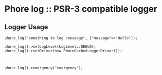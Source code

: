 # Phore log :: PSR-3 compatible logger

## Logger Usage



```
phore_log("something to log :message", ["message"=>"Hello"]);

phore_log()->setLogLevel(LogLevel::DEBUG);
phore_log()->setDriver(new PhoreCachedLoggerDriver());



phore_log()->emergency("emergency"); 

```

